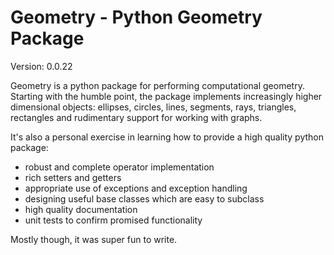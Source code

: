 # Geometry - Python Geometry Package

Version: 0.0.22

Geometry is a python package for performing computational
geometry. Starting with the humble point, the package implements
increasingly higher dimensional objects: ellipses, circles, lines,
segments, rays, triangles, rectangles and rudimentary support for
working with graphs.

It's also a personal exercise in learning how to provide a high
quality python package:

- robust and complete operator implementation 
- rich setters and getters
- appropriate use of exceptions and exception handling
- designing useful base classes which are easy to subclass
- high quality documentation
- unit tests to confirm promised functionality

Mostly though, it was super fun to write.


